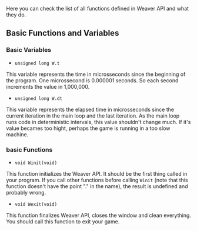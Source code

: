Here you can check the list of all functions defined in Weaver API and
what they do.

## Basic Functions and Variables

### Basic Variables

* `unsigned long W.t`

This variable represents the time in microsseconds since the beginning
of the program. One microssecond is 0.000001 seconds. So each second
increments the value in 1,000,000.

* `unsigned long W.dt`

This variable represents the elapsed time in microsseconds since the
current iteration in the main loop and the last iteration. As the main
loop runs code in deterministic intervals, this value shouldn't change
much. If it's value becames too hight, perhaps the game is running in
a too slow machine.


### basic Functions

* `void Winit(void)`

This function initializes the Weaver API. It should be the first thing
called in your program. If you call other functions before calling
`Winit` (note that this function doesn't have the point "." in the
name), the result is undefined and probably wrong.

* `void Wexit(void)`

This function finalizes Weaver API, closes the window and clean
everything. You should call this function to exit your game.


